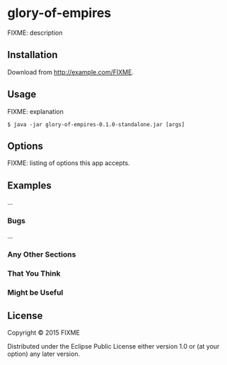 # glory-of-empires

FIXME: description

## Installation

Download from http://example.com/FIXME.

## Usage

FIXME: explanation

    $ java -jar glory-of-empires-0.1.0-standalone.jar [args]

## Options

FIXME: listing of options this app accepts.

## Examples

...

### Bugs

...

### Any Other Sections
### That You Think
### Might be Useful

## License

Copyright © 2015 FIXME

Distributed under the Eclipse Public License either version 1.0 or (at
your option) any later version.
